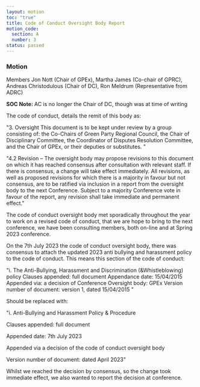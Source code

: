 ```yaml
---
layout: motion
toc: "true"
title: Code of Conduct Oversight Body Report
motion_code:
  section: A
  number: 3
status: passed
---
```

### Motion

Members Jon Nott (Chair of GPEx), Martha James (Co-chair of GPRC), Andreas Christodulous (Chair of DC), Ron Meldrum (Representative from ADRC)

<p class="alert d-inline-block alert-primary"><strong>SOC Note: </strong> AC is no longer the Chair of DC, though was at time of writing</p>

The code of conduct, details the remit of this body as:

"3. Oversight This document is to be kept under review by a group consisting of: the Co-Chairs of Green Party Regional Council, the Chair of Disciplinary Committee, the Coordinator of Disputes Resolution Committee, and the Chair of GPEx, or their deputies or substitutes. "

"4.2 Revision – The oversight body may propose revisions to this document on which it has reached consensus after consultation with relevant staff. If there is consensus, a change will take effect immediately. All revisions, as well as proposed revisions for which there is a majority in favour but not consensus, are to be ratified via inclusion in a report from the oversight body to the next Conference. Subject to a majority Conference vote in favour of the report, any revision shall take immediate and permanent effect."

The code of conduct oversight body met sporadically throughout the year to work on a revised code of conduct, that we are hope to bring to the next conference, we have been consulting members, both on-line and at Spring 2023 conference.

On the 7th July 2023 the code of conduct oversight body, there was consensus to attach the updated 2023 anti bullying and harassment policy to the code of conduct. This means this section of the code of conduct:

"i. The Anti-Bullying, Harassment and Discrimination (&Whistleblowing) policy Clauses appended: full document Appendance date: 15/04/2015 Appended via: a decision of Conference Oversight body: GPEx Version number of document: version 1, dated 15/04/2015 "

Should be replaced with:

"i. Anti-Bullying and Harassment Policy & Procedure

Clauses appended: full document

Appended date: 7th July 2023

Appended via a decision of the code of conduct oversight body

Version number of document: dated April 2023"

Whilst we reached the decision by consensus, so the change took immediate effect, we also wanted to report the decision at conference.
